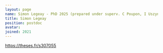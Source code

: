 ```yaml
---
layout: page
name: Simon Legeay - PhD 2025 (prepared under superv. C Poupon, I Uszynski)
title: Simon Legeay
position: postdoc
avatar:
joined: 2021
---
```


<a class="external" target="_blank" href="https://theses.fr/s307055">https://theses.fr/s307055</a>
